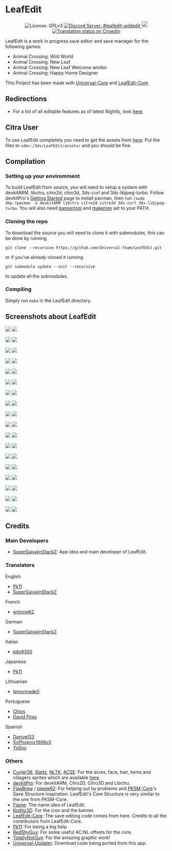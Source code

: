 # LeafEdit
<p align="center">
  <img src="https://img.shields.io/badge/License-GPLv3-informational.svg" alt="License: GPLv3">
  <a href="https://discord.gg/KDJCfGF">
    <img src="https://img.shields.io/badge/Discord-%23animal--crossing-7289DA" alt="Discord Server: #leafedit-wildedit">
  </a>
  <a href="https://github.com/Universal-Team/LeafEdit/actions?query=workflow%3A%22Build+LeafEdit%22">
   <img src="https://github.com/Universal-Team/LeafEdit/workflows/Build%20LeafEdit/badge.svg" height="20" alt="Build status on GitHub Actions">
  </a>
  <a href="https://crowdin.com/project/leafedit">
    <img src="https://badges.crowdin.net/leafedit/localized.svg" alt="Translation status on Crowdin">
  </a>
</p>

LeafEdit is a work in progress save editor and save manager for the following games:
* Animal Crossing: Wild World
* Animal Crossing: New Leaf
* Animal Crossing: New Leaf Welcome amiibo
* Animal Crossing: Happy Home Designer

This Project has been made with [Universal-Core](https://github.com/Universal-Team/Universal-Core) and [LeafEdit-Core](https://github.com/Universal-Team/LeafEdit-Core).


## Redirections
- For a list of all editable features as of latest Nightly, look [here](https://github.com/Universal-Team/LeafEdit/blob/master/editing-features.md).

## Citra User
To use LeafEdit completely you need to get the assets from [here](https://github.com/Universal-Team/extras/raw/master/builds/LeafEdit/assets/). Put the files to `sdmc:/3ds/LeafEdit/assets/` and you should be fine.

## Compilation
### Setting up your enviromment

To build LeafEdit from source, you will need to setup a system with devkitARM, libctru, citro2d, citro3d, 3ds-curl and 3ds-libjpeg-turbo. Follow devkitPro's [Getting Started](https://devkitpro.org/wiki/Getting_Started) page to install pacman, then run `(sudo dkp-)pacman -S devkitARM libctru citro2d citro3d 3ds-curl 3ds-libjpeg-turbo`. You will also need [bannertool](https://github.com/Steveice10/bannertool/releases/latest) and [makerom](https://github.com/profi200/Project_CTR/releases/latest) set to your PATH.

### Cloning the repo

To download the source you will need to clone it with submodules, this can be done by running
```
git clone --recursive https://github.com/Universal-Team/LeafEdit.git
```
or if you've already cloned it running
```
git submodule update --init --recursive
```
to update all the submodules.

### Compiling

Simply run `make` in the LeafEdit directory.

## Screenshots about LeafEdit
![](https://github.com/Universal-Team/LeafEdit/blob/master/Screenshots/acreEditorNL.png) ![](https://github.com/Universal-Team/LeafEdit/blob/master/Screenshots/acreEditorWW.png)

![](https://github.com/Universal-Team/LeafEdit/blob/master/Screenshots/appearanceEditorNL.png) ![](https://github.com/Universal-Team/LeafEdit/blob/master/Screenshots/appearanceEditorWW.png)

![](https://github.com/Universal-Team/LeafEdit/blob/master/Screenshots/badgeEditor.png) ![](https://github.com/Universal-Team/LeafEdit/blob/master/Screenshots/credits.png)

![](https://github.com/Universal-Team/LeafEdit/blob/master/Screenshots/developed_screen.png) ![](https://github.com/Universal-Team/LeafEdit/blob/master/Screenshots/editor.png)

![](https://github.com/Universal-Team/LeafEdit/blob/master/Screenshots/itemEditorNL.png) ![](https://github.com/Universal-Team/LeafEdit/blob/master/Screenshots/itemEditorWW.png)

![](https://github.com/Universal-Team/LeafEdit/blob/master/Screenshots/itemList.png) ![](https://github.com/Universal-Team/LeafEdit/blob/master/Screenshots/mainmenu.png)

![](https://github.com/Universal-Team/LeafEdit/blob/master/Screenshots/mapEditorNL.png) ![](https://github.com/Universal-Team/LeafEdit/blob/master/Screenshots/mapEditorWW.png)

![](https://github.com/Universal-Team/LeafEdit/blob/master/Screenshots/paletteToolNL.png) ![](https://github.com/Universal-Team/LeafEdit/blob/master/Screenshots/paletteToolNL2.png)

![](https://github.com/Universal-Team/LeafEdit/blob/master/Screenshots/paletteToolWW.png) ![](https://github.com/Universal-Team/LeafEdit/blob/master/Screenshots/patternEditor.png)

![](https://github.com/Universal-Team/LeafEdit/blob/master/Screenshots/patternToolMenu.png) ![](https://github.com/Universal-Team/LeafEdit/blob/master/Screenshots/patternViewer.png)

![](https://github.com/Universal-Team/LeafEdit/blob/master/Screenshots/playerEditorNL.png) ![](https://github.com/Universal-Team/LeafEdit/blob/master/Screenshots/playerEditorNL2.png)

![](https://github.com/Universal-Team/LeafEdit/blob/master/Screenshots/playerEditorWW.png) ![](https://github.com/Universal-Team/LeafEdit/blob/master/Screenshots/playerEditorWW2.png)

![](https://github.com/Universal-Team/LeafEdit/blob/master/Screenshots/playerSelector.png) ![](https://github.com/Universal-Team/LeafEdit/blob/master/Screenshots/pocketEditorNL.png)

![](https://github.com/Universal-Team/LeafEdit/blob/master/Screenshots/pocketEditorWW.png) ![](https://github.com/Universal-Team/LeafEdit/blob/master/Screenshots/saveSelect.png)

![](https://github.com/Universal-Team/LeafEdit/blob/master/Screenshots/scriptMain.png) ![](https://github.com/Universal-Team/LeafEdit/blob/master/Screenshots/settings.png)

![](https://github.com/Universal-Team/LeafEdit/blob/master/Screenshots/townEditor.png) ![](https://github.com/Universal-Team/LeafEdit/blob/master/Screenshots/updateCenter.png)

![](https://github.com/Universal-Team/LeafEdit/blob/master/Screenshots/villagerEditor.png) ![](https://github.com/Universal-Team/LeafEdit/blob/master/Screenshots/villagerItemEditor.png)

![](https://github.com/Universal-Team/LeafEdit/blob/master/Screenshots/villagerSelect.png) ![](https://github.com/Universal-Team/LeafEdit/blob/master/Screenshots/villagerViewer.png)


## Credits
### Main Developers
- [SuperSaiyajinStackZ](https://github.com/SuperSaiyajinStackZ): App idea and main developer of LeafEdit.
### Translators

English
- [Pk11](https://github.com/Epicpkmn11)
- [SuperSaiyajinStackZ](https://github.com/SuperSaiyajinStackZ)

French
- [antoine62](https://github.com/antoine62)

German
- [SuperSaiyajinStackZ](https://github.com/SuperSaiyajinStackZ)

Italian
- [edo9300](https://github.com/edo9300)

Japanese
- [Pk11](https://github.com/Epicpkmn11)

Lithuanian
- [lemonnade0](https://steamcommunity.com/profiles/76561198276444028)

Portuguese
- [Chips](https://github.com/Ch1p5)
- [David Pires](https://github.com/DavidPires)

Spanish
- [Daniyel33](https://github.com/Daniyel33)
- [XxPhoenix1996xX](https://github.com/XxPhoenix1996xX)
- [YoSoy](https://twitter.com/riku200)

### Others
- [Cuyler36](https://github.com/Cuyler36), [Slattz](https://github.com/Slattz), [NLTK](https://github.com/Slattz/NLTK), [ACSE](https://github.com/Cuyler36/ACSE): For the acres, face, hair, items and villagers sprites which are available [here](https://github.com/Universal-Team/extras/raw/master/builds/LeafEdit/assets/).
- [devkitPro](https://github.com/devkitPro): For devkitARM, Citro2D, Citro3D and Libctru.
- [FlagBrew](https://github.com/FlagBrew) / [piepie62](https://github.com/piepie62): For helping out by problems and [PKSM-Core](https://github.com/FlagBrew/PKSM-Core)'s Save Structure inspiration. LeafEdit's Core Structure is very similar to the one from PKSM-Core.
- [Flame](https://github.com/FlameKat53): The name idea of LeafEdit.
- [Kodtiz3D](https://github.com/Kodtiz3D): For the icon and the banner.
- [LeafEdit-Core](https://github.com/Universal-Team/LeafEdit-Core): The save editing code comes from here. Credits to all the contributors from LeafEdit-Core.
- [Pk11](https://github.com/Epicpkmn11): For being a big help.
- [RedShyGuy](https://github.com/RedShyGuy): For some useful AC:NL offsets for the core.
- [TotallyNotGuy](https://github.com/TotallyNotGuy): For the amazing graphic work!
- [Universal-Updater](https://github.com/Universal-Team/Universal-Updater): Download code being ported from this app.